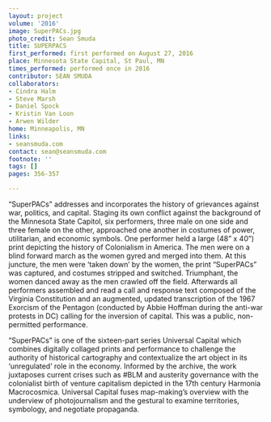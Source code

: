 ```yaml
---
layout: project
volume: '2016'
image: SuperPACs.jpg
photo_credit: Sean Smuda
title: SUPERPACS
first_performed: first performed on August 27, 2016
place: Minnesota State Capital, St Paul, MN
times_performed: performed once in 2016
contributor: SEAN SMUDA
collaborators:
- Cindra Halm
- Steve Marsh
- Daniel Spock
- Kristin Van Loon
- Arwen Wilder
home: Minneapolis, MN
links:
- seansmuda.com
contact: sean@seansmuda.com
footnote: ''
tags: []
pages: 356-357

---
```


“SuperPACs” addresses and incorporates the history of grievances against war, politics, and capital. Staging its own conflict against the background of the Minnesota State Capitol, six performers, three male on one side and three female on the other, approached one another in costumes of power, utilitarian, and economic symbols. One performer held a large (48” x 40”) print depicting the history of Colonialism in America. The men were on a blind forward march as the women gyred and merged into them. At this juncture, the men were ‘taken down’ by the women, the print “SuperPACs” was captured, and costumes stripped and switched. Triumphant, the women danced away as the men crawled off the field. Afterwards all performers assembled and read a call and response text composed of the Virginia Constitution and an augmented, updated transcription of the 1967 Exorcism of the Pentagon (conducted by Abbie Hoffman during the anti-war protests in DC) calling for the inversion of capital. This was a public, non-permitted performance.

“SuperPACs” is one of the sixteen-part series Universal Capital which combines digitally collaged prints and performance to challenge the authority of historical cartography and contextualize the art object in its ‘unregulated’ role in the economy. Informed by the archive, the work juxtaposes current crises such as #BLM and austerity governance with the colonialist birth of venture capitalism depicted in the 17th century Harmonia Macrocosmica. Universal Capital fuses map-making’s overview with the underview of photojournalism and the gestural to examine territories, symbology, and negotiate propaganda.
